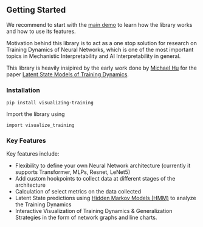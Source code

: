 ## Getting Started

We recommend to start with the [main demo]() to learn how the library works and how to use its features.

Motivation behind this library is to act as a one stop solution for research on Training Dynamics of Neural Networks, which is one of the most important topics in Mechanistic Interpretability and AI Interpretability in general.

This library is heavily insipired by the early work done by [Michael Hu](https://michahu.github.io/) for the paper [Latent State Models of Training Dynamics](https://arxiv.org/abs/2308.09543).

### Installation

```
pip install visualizing-training
```

Import the library using

```
import visualize_training
```

### Key Features

Key features include:

- Flexibility to define your own Neural Network architecture (currently it supports Transformer, MLPs, Resnet, LeNet5)
- Add custom hookpoints to collect data at different stages of the architecture
- Calculation of select metrics on the data collected
- Latent State predictions using [Hidden Markov Models (HMM)](https://en.wikipedia.org/wiki/Hidden_Markov_model) to analyze the Training Dynamics
- Interactive Visualization of Training Dynamics & Generalization Strategies in the form of network graphs and line charts.
